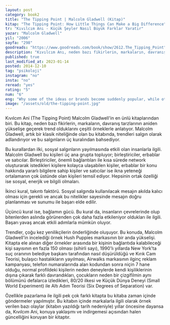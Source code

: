 ```yaml
---
layout: post  
category: book2  
title: "The Tipping Point | Malcolm Gladwell (Kitap)"  
kitap: "The Tipping Point: How Little Things Can Make a Big Difference"  
tr: "Kıvılcım Anı - Küçük Şeyler Nasıl Büyük Farklar Yaratır"  
yazar: "Malcolm Gladwell"  
yil: "2006"  
sayfa: "298"  
goodreads: "https://www.goodreads.com/book/show/2612.The_Tipping_Point"
description: "Kıvılcım Anı, neden bazı fikirlerin, markaların, davranış tarzlarının aniden yükselişe geçerek trend olduklarını anlatıyor. Malcolm Gladwell"
published: true
last_modified_at: 2023-01-14
posted: 2014-12-10
tag: "psikoloji"
instagram: "no"
insta: "no"
reread: "yes"
rating: "5"
num: "6"
eng: "Why some of the ideas or brands become suddenly popular, while others don’t? How do trends spread, how do they stick? A classic book of Malcolm Gladwell answers all these questions and many more on trends."
image: "/assets/old/the-tipping-point.jpg"
---
```


Kıvılcım Ani (The Tipping Point) Malcolm Gladwell'in en ünlü kitaplarından biri. Bu kitap, neden bazı fikirlerin, markaların, davranış tarzlarının aniden yükselişe geçerek trend olduklarını çeşitli örneklerle anlatıyor. Malcolm Gladwell, artık bir klasik niteliğinde olan bu kitabında, trendleri salgın olarak adlandırıyor ve bu salgınların üç kuralından bahsediyor.   
  
Bu kurallardan ilki, sosyal salgınların yayılmasında etkili olan insanlarla ilgili. Malcolm Gladwell bu kişileri üç ana grupta topluyor; birleştiriciler, erbablar ve satıcılar. Birleştiriciler, önemli bağlantıları ile kısa sürede network oluşturarak istedikleri kişilere kolayca ulaşabilen kişiler, erbablar bir konu hakkında yararlı bilgilere sahip kişiler ve satıcılar ise ikna yeteneği ortalamanın çok üstünde olan kişileri temsil ediyor. Hepsinin ortak özelliği ise sosyal, enerjik ve bilgili olmaları.   
  
İkinci kural, takıntı faktörü. Sosyal salgında kullanılacak mesajın akılda kalıcı olması için gerekli ve ancak bu nitelikler sayesinde mesajın doğru planlanması ve sunumu ile başarı elde edilir.   
  
Üçüncü kural ise, bağlamın gücü. Bu kural da, insanların çevrelerinde olup bitenlerden aslında görünenden çok daha fazla etkileniyor oldukları ile ilgili. Başarı yavaş ancak etkili adımlarla mümkün oluyor. 
  
Trendler, çoğu kez yenilikçilerin önderliğinde oluşuyor. Bu konuda, Malcolm Gladwell'in incelediği örnek Hush Puppies markasının bir anda yükselişi. Kitapta ele alınan diğer örnekler arasında bir kişinin bağlantıda kalabileceği kişi sayısının en fazla 150 olması (sihirli sayı), 1990'lı yıllarda New York'ta suç oranının belediye başkanı tarafından nasıl düşürüldüğü ve Kırık Cam Teorisi, bulaşıcı hastalıkların yayılması, Airwalks markasının ilginç reklam kampanyası, telefon numaralarında alan kodundan sonra niçin 7 hane olduğu, normal profildeki kişilerin neden deneylerde kendi kişiliklerinin dışına çıkarak farklı davrandıkları, çocukların neden bir çizgifilmin aynı bölümünü defalarca izledikleri, 80/20 ilkesi ve Küçük Dünya Deneyi (Small World Experiment) ile Altı Adım Teorisi (Six Degrees of Separation) var.   
  
Özellikle pazarlama ile ilgili pek çok farklı kitapta bu kitaba zaman içinde göndermeler yapılmıştır. Bu kitabın içinde markalarla ilgili olarak örnek verilen bazı olaylar (kitabın yazıldığı tarih nedeniyle) yıllar öncesine dayansa da, Kıvılcım Ani, konuya yaklaşımı ve indirgemesi açısından halen güncelliğini koruyan bir kitaptır.   

